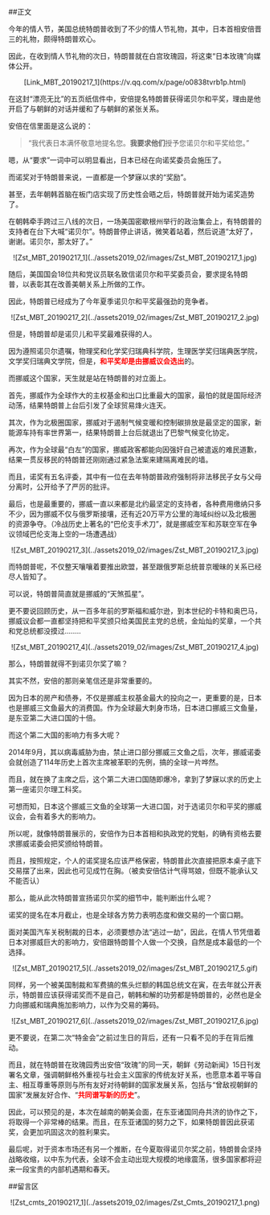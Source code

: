 ##正文

今年的情人节，美国总统特朗普收到了不少的情人节礼物，其中，日本首相安倍晋三的礼物，颇得特朗普欢心。

因此，在收到情人节礼物的次日，特朗普就在白宫玫瑰园，将这束“日本玫瑰”向媒体公开。 

 <div align="center">[Link_MBT_20190217_1](https://v.qq.com/x/page/o0838tvrb1p.html)</div>

在这封“漂亮无比”的五页纸信件中，安倍提名特朗普获得诺贝尔和平奖，理由是他开启了与朝鲜的对话并缓和了与朝鲜的紧张关系。

安倍在信里面是这么说的：

>“我代表日本满怀敬意地提名您。**我要求他们**授予您诺贝尔和平奖给您。”

嗯，从“要求”一词中可以明显看出，日本已经在向诺奖委员会施压了。

而诺奖对于特朗普来说，一直都是一个梦寐以求的“奖励”。

甚至，去年朝韩首脑在板门店实现了历史性会晤之后，特朗普就开始为诺奖造势了。

在朝韩牵手跨过三八线的次日，一场美国密歇根州举行的政治集会上，有特朗普的支持者在台下大喊“诺贝尔”。特朗普停止讲话，微笑着站着，然后说道“太好了，谢谢。诺贝尔，那太好了。”

 <div align="center">![Zst_MBT_20190217_1](../assets2019_02/images/Zst_MBT_20190217_1.jpg)</div>

随后，美国国会18位共和党议员联名致信诺贝尔和平奖委员会，要求提名特朗普，以表彰其在改善美朝关系上所做的工作。

因此，特朗普已经成为了今年夏季诺贝尔和平奖最强劲的竞争者。

 <div align="center">![Zst_MBT_20190217_2](../assets2019_02/images/Zst_MBT_20190217_2.jpg)</div>

但是，特朗普却是诺贝儿和平奖最难获得的人。

因为遵照诺贝尔遗嘱，物理奖和化学奖归瑞典科学院，生理医学奖归瑞典医学院，文学奖归瑞典文学院，但是，<font color="red">**和平奖却是由挪威议会选出**</font>的。

而挪威这个国家，天生就是站在特朗普的对立面上。

首先，挪威作为全球作大的主权基金和出口比重最大的国家，最怕的就是国际经济动荡，结果特朗普上台后引发了全球贸易烽火连天。

其次，作为北极圈国家，挪威对于遏制气候变暖和控制碳排放是最坚定的国家，新能源车持有率世界第一，结果特朗普上台后就退出了巴黎气候变化协定。

再次，作为全球最“白左”的国家，挪威政客都能向因强奸自己被遣返的难民道歉，结果一贯反移民的特朗普还刚刚通过紧急法案来建隔离难民的墙。

而且，诺奖有五名评委，其中有一位在去年特朗普政府强制将非法移民子女与父母分离时，公开给予了严厉的批评。

最后，也是最重要的，挪威一直以来都是北约最坚定的支持者，各种费用缴纳只多不少，因为挪威不仅与俄罗斯接壤，还有近20万平方公里的海域纠纷以及北极圈的资源争夺。（冷战历史上著名的“巴伦支手术刀”，就是挪威空军和苏联空军在争议领域巴伦支海上空的一场遭遇战）

 <div align="center">![Zst_MBT_20190217_3](../assets2019_02/images/Zst_MBT_20190217_3.jpg)</div>

而特朗普呢，不仅整天嚷嚷着要推出欧盟，甚至跟俄罗斯总统普京暧昧的关系已经尽人皆知了。

可以说，特朗普简直就是挪威的“天煞孤星”。

更不要说回顾历史，从一百多年前的罗斯福和威尔逊，到本世纪的卡特和奥巴马，挪威议会都一直都坚持把和平奖颁只给美国民主党的总统，金灿灿的奖章，一个共和党总统都没摸过........

 <div align="center">![Zst_MBT_20190217_4](../assets2019_02/images/Zst_MBT_20190217_4.jpg)</div>

那么，特朗普就得不到诺贝尔奖了嘛？

其实不然，安倍的那则亲笔信还是非常重要的。

因为日本的房产和债券，不仅是挪威主权基金最大的投向之一，更重要的是，日本也是挪威三文鱼最大的消费国。作为全球最大刺身市场，日本进口挪威三文鱼量，是东亚第二大进口国的十倍。

而这个第二大国的影响力有多大呢？

2014年9月，其以病毒威胁为由，禁止进口部分挪威三文鱼之后，次年，挪威诺委会就创造了114年历史上首次主席被革职的先例，搞的全球一片哗然。

而且，就在换了主席之后，这个第二大进口国随即爆冷，拿到了梦寐以求的历史上第一座诺贝尔理工科奖。

可想而知，日本这个挪威三文鱼的全球第一大进口国，对于选诺贝尔和平奖的挪威议会，会有着多大的影响力。

所以呢，就像特朗普展示的，安倍作为日本首相和执政党的党魁，的确有资格去要求挪威诺委会把奖颁给特朗普。

而且，按照规定，个人的诺奖提名应该严格保密，特朗普此次直接把原本桌子底下交易摆了出来，因此也可见成竹在胸。（被卖安倍估计气得骂娘，但既不能承认又不能否认）


那么，能从此次特朗普宣扬诺贝尔奖的细节中，能判断出什么呢？

诺奖的提名在本月截止，也是全球各方势力表明态度和做交易的一个窗口期。

面对美国汽车关税制裁的日本，必须要想办法“逃过一劫”，因此，在情人节凭借着日本对挪威巨大的影响力，安倍跟特朗普个人做一个交换，自然是成本最低的一个选择。

 <div align="center">![Zst_MBT_20190217_5](../assets2019_02/images/Zst_MBT_20190217_5.gif)</div>

同样，另一个被美国制裁和军费搞的焦头烂额的韩国总统文在寅，在去年就公开表示，特朗普应该获得诺奖而不是自己，朝韩和解的功劳都是特朗普的，必然也是全力向挪威和瑞典施加影响力，以作为交易的筹码。

 <div align="center">![Zst_MBT_20190217_6](../assets2019_02/images/Zst_MBT_20190217_6.jpg)</div>

更不要说，在第二次“特金会”之前过生日的背后，还有一只看不见的手在背后推动。

而且，就在特朗普在玫瑰园秀出安倍“玫瑰”的同一天，朝鲜《劳动新闻》15日刊发署名文章，强调朝鲜格外重视与社会主义国家的传统友好关系，也愿意本着平等自主、相互尊重等原则与所有友好对待朝鲜的国家发展关系，包括与“曾敌视朝鲜的国家”发展友好合作、“<font color="red">**共同谱写新的历史**</font>”。

因此，可以预见的是，本次在越南的朝美会面，在东亚诸国同舟共济的协作之下，将取得一个非常棒的结果。而且，在东亚诸国的努力之下，如果特朗普因此获诺奖，会更加巩固这次的胜利果实。

最后呢，对于资本市场还有另一个推断，在今夏取得诺贝尔奖之前，特朗普会坚持战略收缩，以中东为代表，全球不会主动出现大规模的地缘震荡，很多国家都将迎来一段宝贵的内部机遇期和春天。

##留言区
 <div align="center">![Zst_cmts_20190217_1](../assets2019_02/images/Zst_Cmts_20190217_1.png)</div>